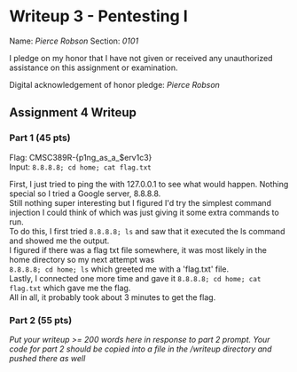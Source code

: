 Writeup 3 - Pentesting I
======

Name: *Pierce Robson*
Section: *0101*

I pledge on my honor that I have not given or received any unauthorized assistance on this assignment or examination.

Digital acknowledgement of honor pledge: *Pierce Robson*

## Assignment 4 Writeup

### Part 1 (45 pts)  
Flag: CMSC389R-{p1ng_as_a_$erv1c3}  
Input: `8.8.8.8; cd home; cat flag.txt`   
  
First, I just tried to ping the with 127.0.0.1 to see what would happen.  Nothing special so I tried a Google server, 8.8.8.8.  
Still nothing super interesting but I figured I'd try the simplest command injection I could think of which was just giving it some extra commands to run.  
To do this, I first tried `8.8.8.8; ls` and saw that it executed the ls command and showed me the output.  
I figured if there was a flag txt file somewhere, it was most likely in the home directory so my next attempt was  
`8.8.8.8; cd home; ls` which greeted me with a 'flag.txt' file.  
Lastly, I connected one more time and gave it `8.8.8.8; cd home; cat flag.txt` which gave me the flag.  
All in all, it probably took about 3 minutes to get the flag.  
  


### Part 2 (55 pts)
*Put your writeup >= 200 words here in response to part 2 prompt. Your code for part 2 should be copied into a file in the /writeup directory and pushed there as well*
